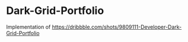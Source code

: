 # Dark-Grid-Portfolio
Implementation of https://dribbble.com/shots/9809111-Developer-Dark-Grid-Portfolio
